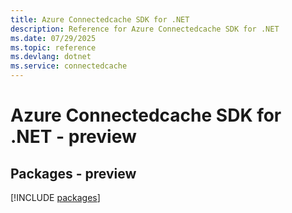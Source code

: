 ```yaml
---
title: Azure Connectedcache SDK for .NET
description: Reference for Azure Connectedcache SDK for .NET
ms.date: 07/29/2025
ms.topic: reference
ms.devlang: dotnet
ms.service: connectedcache
---
```

# Azure Connectedcache SDK for .NET - preview
## Packages - preview
[!INCLUDE [packages](connectedcache-index.md)]